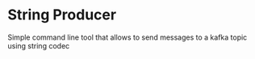 # String Producer

Simple command line tool that allows to send messages to a kafka topic using string codec
